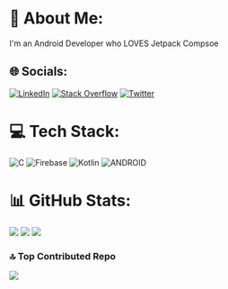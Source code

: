 # 💫 About Me:
I'm an Android Developer who LOVES Jetpack Compsoe


## 🌐 Socials:
[![LinkedIn](https://img.shields.io/badge/LinkedIn-%230077B5.svg?logo=linkedin&logoColor=white)](https://www.linkedin.com/in/sevban-bayir/) [![Stack Overflow](https://img.shields.io/badge/-Stackoverflow-FE7A16?logo=stack-overflow&logoColor=white)](https://stackoverflow.com/users/17064732/sevban-bay%c4%b1r) [![Twitter](https://img.shields.io/badge/Twitter-%231DA1F2.svg?logo=Twitter&logoColor=white)](https://twitter.com/sevbanthebuyer) 

# 💻 Tech Stack:
![C](https://img.shields.io/badge/c-%2300599C.svg?style=for-the-badge&logo=c&logoColor=white) ![Firebase](https://img.shields.io/badge/firebase-%23039BE5.svg?style=for-the-badge&logo=firebase) ![Kotlin](https://img.shields.io/badge/kotlin-%230095D5.svg?style=for-the-badge&logo=kotlin&logoColor=white) ![ANDROID](https://img.shields.io/badge/android-%2320232a.svg?style=for-the-badge&logo=android&logoColor=%a4c639) <!--	![Figma](https://img.shields.io/badge/figma-%23F24E1E.svg?style=for-the-badge&logo=figma&logoColor=white) ![Spring](https://img.shields.io/badge/spring-%236DB33F.svg?style=for-the-badge&logo=spring&logoColor=white) ![MySQL](https://img.shields.io/badge/mysql-%2300f.svg?style=for-the-badge&logo=mysql&logoColor=white) ![MicrosoftSQLServer](https://img.shields.io/badge/Microsoft%20SQL%20Sever-CC2927?style=for-the-badge&logo=microsoft%20sql%20server&logoColor=white) -->
# 📊 GitHub Stats:
![](https://github-readme-stats.vercel.app/api?username=sevbanBayir&theme=dark&hide_border=false&include_all_commits=false&count_private=true)
![](https://github-readme-streak-stats.herokuapp.com/?user=sevbanBayir&theme=dark&hide_border=false)
![](https://github-readme-stats.vercel.app/api/top-langs/?username=sevbanBayir&theme=dark&hide_border=false&include_all_commits=false&count_private=true&layout=compact)

### 🔝 Top Contributed Repo
![](https://github-contributor-stats.vercel.app/api?username=sevbanBayir&limit=5&theme=dark&combine_all_yearly_contributions=true)

<!-- Proudly created with GPRM ( https://gprm.itsvg.in ) -->
